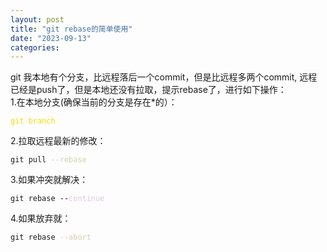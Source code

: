 ```yaml
---
layout: post
title: "git rebase的简单使用"
date: "2023-09-13"
categories: 
---
```

<p>git 我本地有个分支，比远程落后一个commit，但是比远程多两个commit, 远程已经是push了，但是本地还没有拉取，提示rebase了，进行如下操作：<br />
1.在本地分支(确保当前的分支是存在*的）：</p>

<pre>
<code><span style="color:#ffd700">git branch</span></code></pre>

<p>2.拉取远程最新的修改：</p>

<pre>
<code>git pull <span style="color:#d4d0ab">--rebase</span></code></pre>

<p>3.如果冲突就解决：</p>

<pre>
<code>git rebase --<span style="color:#dcc6e0">continue</span></code></pre>

<p>4.如果放弃就：</p>

<pre>
<code>git rebase <span style="color:#d4d0ab">--abort</span></code></pre>

